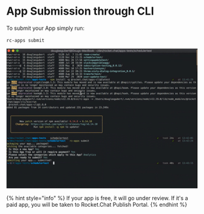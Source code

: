 # App Submission through CLI

To submit your App simply run:

`rc-apps submit`

![](../../../.gitbook/assets/image%20%28186%29%20%281%29.png)

{% hint style="info" %}
If your app is free, it will go under review. If it's a paid app, you will be taken to Rocket.Chat  Publish Portal.
{% endhint %}



